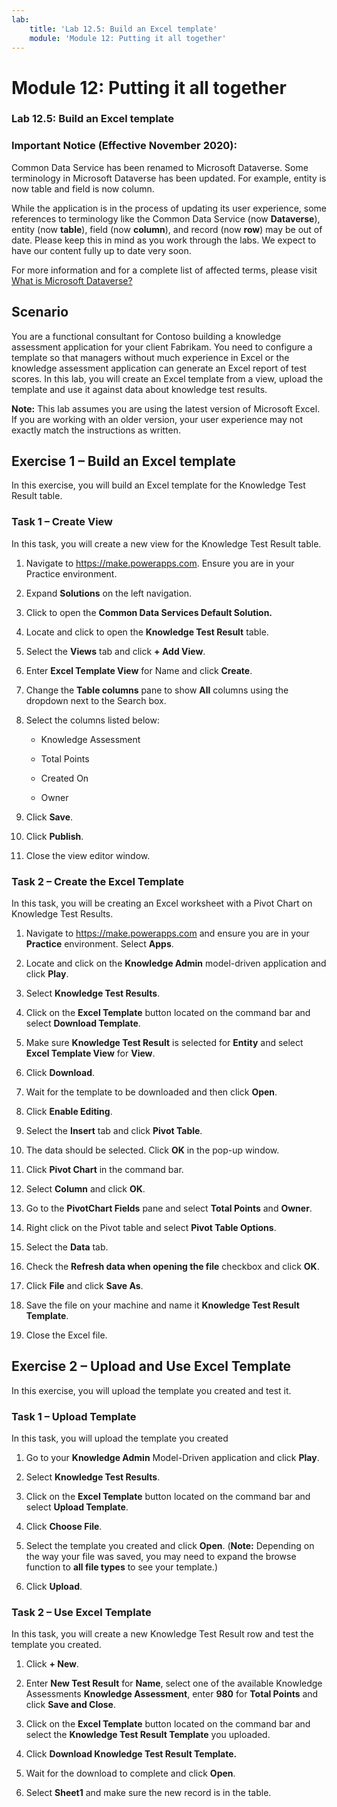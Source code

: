 ```yaml
---
lab:
    title: 'Lab 12.5: Build an Excel template'
    module: 'Module 12: Putting it all together'
---
```



Module 12: Putting it all together
=================================

### Lab 12.5: Build an Excel template

### Important Notice (Effective November 2020):
Common Data Service has been renamed to Microsoft Dataverse. Some terminology in Microsoft Dataverse has been updated. For example, entity is now table and field is now column. 

While the application is in the process of updating its user experience, some references to terminology like the Common Data Service (now **Dataverse**), entity (now **table**), field (now **column**), and record (now **row**) may be out of date. Please keep this in mind as you work through the labs. We expect to have our content fully up to date very soon. 

For more information and for a complete list of affected terms, please visit [What is Microsoft Dataverse?](https://docs.microsoft.com/en-us/powerapps/maker/common-data-service/data-platform-intro#terminology-updates)

Scenario
--------

You are a functional consultant for Contoso building a knowledge assessment
application for your client Fabrikam. You need to configure a template so that
managers without much experience in Excel or the knowledge assessment
application can generate an Excel report of test scores. In this lab, you will
create an Excel template from a view, upload the template and use it against
data about knowledge test results.

**Note:** This lab assumes you are using the latest version of Microsoft Excel.
If you are working with an older version, your user experience may not exactly
match the instructions as written.

## Exercise 1 – Build an Excel template

In this exercise, you will build an Excel template for the Knowledge Test Result
table.

### Task 1 – Create View

In this task, you will create a new view for the Knowledge Test Result table.

1.  Navigate to <https://make.powerapps.com>. Ensure
    you are in your Practice environment.

2.  Expand **Solutions** on the left navigation.

3.  Click to open the **Common Data Services Default Solution.**

4.  Locate and click to open the **Knowledge Test Result** table.

5.  Select the **Views** tab and click **+ Add View**.

6.  Enter **Excel Template View** for Name and click **Create**.

7.  Change the **Table columns** pane to show **All** columns using the dropdown
    next to the Search box.

8.  Select the columns listed below:

    -   Knowledge Assessment

    -   Total Points

    -   Created On

    -   Owner

9.  Click **Save**.

10. Click **Publish**.

11. Close the view editor window.

### Task 2 – Create the Excel Template

In this task, you will be creating an Excel worksheet with a Pivot Chart on
Knowledge Test Results.

1.  Navigate to <https://make.powerapps.com> and
    ensure you are in your **Practice** environment. Select **Apps**.

2.  Locate and click on the **Knowledge Admin** model-driven application and click **Play**.

3.  Select **Knowledge Test Results**.

4.  Click on the **Excel Template** button located on the command bar and select
    **Download Template**.

5.  Make sure **Knowledge Test Result** is selected for **Entity** and select
    **Excel Template View** for **View**.

6.  Click **Download**.

7.  Wait for the template to be downloaded and then click **Open**.

8.  Click **Enable Editing**.

9.  Select the **Insert** tab and click **Pivot Table**.

10. The data should be selected. Click **OK** in the pop-up window.

11. Click **Pivot Chart** in the command bar.

12. Select **Column** and click **OK**.

13. Go to the **PivotChart Fields** pane and select **Total Points** and
    **Owner**.

14. Right click on the Pivot table and select **Pivot Table Options**.

15. Select the **Data** tab.

16. Check the **Refresh data when opening the file** checkbox and click **OK**.

17. Click **File** and click **Save As**.

18. Save the file on your machine and name it **Knowledge Test Result
    Template**.

19. Close the Excel file.

## Exercise 2 – Upload and Use Excel Template

In this exercise, you will upload the template you created and test it.

### Task 1 – Upload Template

In this task, you will upload the template you created

1.  Go to your **Knowledge Admin** Model-Driven application and click **Play**.

2.  Select **Knowledge Test Results**.

3.  Click on the **Excel Template** button located on the command bar and select
    **Upload Template**.

4.  Click **Choose File**.

5.  Select the template you created and click **Open**. (**Note:** Depending on
    the way your file was saved, you may need to expand the browse function to
    **all file types** to see your template.)

6.  Click **Upload**.

### Task 2 – Use Excel Template

In this task, you will create a new Knowledge Test Result row and test the
template you created.

1.  Click **+ New**.

2.  Enter **New Test Result** for **Name**, select one of the available
    Knowledge Assessments **Knowledge Assessment**, enter **980** for **Total
    Points** and click **Save and Close**.

3.  Click on the **Excel Template** button located on the command bar and select
    the **Knowledge Test Result Template** you uploaded.

4.  Click **Download Knowledge Test Result Template.**

5.  Wait for the download to complete and click **Open**.

6.  Select **Sheet1** and make sure the new record is in the table.
